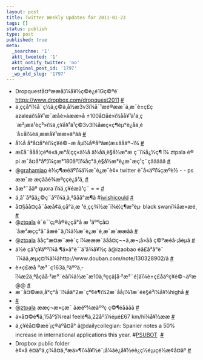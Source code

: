 ```yaml
---
layout: post
title: Twitter Weekly Updates for 2011-01-23
tags: []
status: publish
type: post
published: true
meta:
  _searchme: '1'
  aktt_tweeted: '1'
  aktt_notify_twitter: 'no'
  original_post_id: '1797'
  _wp_old_slug: '1797'
---
```

<ul class="aktt_tweet_digest">
	<li>Dropquestå¤ªææå¦ï¼å¥½ç©è¿é1Gç©ºé´ <a href="https://www.dropbox.com/dropquest2011" rel="nofollow">https://www.dropbox.com/dropquest2011</a> <a href="http://twitter.com/azaleasays/statuses/26875524185853952" class="aktt_tweet_time">#</a></li>
	<li>ä¸ççå°ï¼å¨ç½ä¸ç©ä¸å½æ3v3ï¼å¯¹æé®ææ¯ä¸æ¯è±ç£ç azaleaï¼å¥¹æ¯æåé»ãææ»å
±100å¤åé»ï¼åå¥¹ä¹ä¸ç´æ²¡æä¹èç³»ï¼ä¸ç¥å¥¹ä¹ç©3v3ï¼åæç«ç¶èµ°è¿åä¸é´å±å­ï¼èä¸ææå¥¹ææ­»äºãã <a href="http://twitter.com/azaleasays/statuses/27312897386352640" class="aktt_tweet_time">#</a></li>
	<li>å½å
å°å¤å°éï¼ç¥é©¬æ
åµï¼å®åºãæ­¦æ±ãåäº¬ï¼ <a href="http://twitter.com/azaleasays/statuses/27593811991465984" class="aktt_tweet_time">#</a></li>
	<li>æ­£å¨ååå­¦çéªé«ä¸­æ°å­¦çç«ä½å ä½åä¸è§å½æ°æ ç¨ï¼å¿½ç¶ ï¼ ztpala é® pi æ¯å¤å°åº¦ï¼ç­æ°180åº¦ï¼åç°ä¸è§å½æ°è¿æ¯æç¹ç¨çããããã <a href="http://twitter.com/azaleasays/statuses/27625289844531201" class="aktt_tweet_time">#</a></li>
	<li>@<a href="http://twitter.com/grahamiao" class="aktt_username">grahamiao</a> è½ç¶æéäºï¼ä½æ¯è¿æ¯è¢« twitter è¯å«äºï¼çæºè½ - - ps ææ¯æ æçããé¾æªççè¿ä¹ä¸ <a href="http://twitter.com/azaleasays/statuses/27627598339112961" class="aktt_tweet_time">#</a></li>
	<li>åæ³¨åäº quora ï¼ä¸ç¥éæä¹ç¨ = = <a href="http://twitter.com/azaleasays/statuses/27635781967282176" class="aktt_tweet_time">#</a></li>
	<li>ä¸å¹´åªåä¿©ç¨åºï¼ä¸ä¸ªååå°æ¶ã #<a href="http://search.twitter.com/search?q=%23iwishicould" class="aktt_hashtag">iwishicould</a> <a href="http://twitter.com/azaleasays/statuses/27636012528173056" class="aktt_tweet_time">#</a></li>
	<li>å¤§åå¤çå¨åæå¢ä¸çå°ä¸æ ¹é¸çç¾½æ¯ï¼è¦ç¶æ³èµ· black swanï¼åæ­»æé¸ <a href="http://twitter.com/azaleasays/statuses/27641692047810560" class="aktt_tweet_time">#</a></li>
	<li>@<a href="http://twitter.com/ztpala" class="aktt_username">ztpala</a> è¯è¯´ç¡®å®è¿çå°å æ ¹äººçå¤´åæ²æçç²å¨åæé¨ä¸ï¼ä½æ¯è¿æ¯é¸æ¯æ´ææãã <a href="http://twitter.com/azaleasays/statuses/27642736408535040" class="aktt_tweet_time">#</a></li>
	<li>@<a href="http://twitter.com/ztpala" class="aktt_username">ztpala</a> ååç°æ­¤æ¨æè¯­ç
ï¼æææ¯âåå¤ç¬¬ä¸æ¬¡å»åå ç©ºæéå·¡åèµâ <a href="http://twitter.com/azaleasays/statuses/27644983393652736" class="aktt_tweet_time">#</a></li>
	<li>ä½è
çä¹ç¥äººï¼å
¶ä»å°è¯´ä¹å¾å¥½ç â@izaobao éå£å³å°è¯´ï¼ãä¸æµç¤¾ä¼ãhttp://www.douban.com/note/130328902/â <a href="http://twitter.com/azaleasays/statuses/27664314353586176" class="aktt_tweet_time">#</a></li>
	<li>è±ç£æå
³æ³¨ç163ä¸ªäººä¸­ï¼æ2ä¸ªåçâå·²æ³¨éâï¼ä½æ¯æ10ä¸ªççâ[å·²æ³¨é]âï¼è±ç£åäºç¥é©¬äºæ
 @@ <a href="http://twitter.com/azaleasays/statuses/27715751074865155" class="aktt_tweet_time">#</a></li>
	<li>æ¨å¤©æä¸å°ç°å¨ï¼åäº2æ¯çº¢è¶ï¼2æ¯åå¡ï¼1æ¯éè§é³ï¼å¥½highå <a href="http://twitter.com/azaleasays/statuses/27797120643760128" class="aktt_tweet_time">#</a></li>
	<li> <a href="http://twitter.com/azaleasays/statuses/28576823164010496" class="aktt_tweet_time">#</a></li>
	<li>@<a href="http://twitter.com/ztpala" class="aktt_username">ztpala</a> ææç¬æ­»çæ¯ ãæéº¼æäººç ç©¶éåããã <a href="http://twitter.com/azaleasays/statuses/28577579120197632" class="aktt_tweet_time">#</a></li>
	<li>ä»å¤©é¶ä¸15åº¦ï¼real feelé¶ä¸22åº¦ï¼éµé£67 km/hï¼å¥½ææ <a href="http://twitter.com/azaleasays/statuses/28616276423221248" class="aktt_tweet_time">#</a></li>
	<li>ä¸ç¥éå¤©æè´¡ç®äºå¤å° â@dailycollegian: Spanier notes a 50% increase in international applications this year. #<a href="http://search.twitter.com/search?q=%23PSUBOT" class="aktt_hashtag">PSUBOT</a>  <a href="http://twitter.com/azaleasays/statuses/28727557356523520" class="aktt_tweet_time">#</a></li>
	<li>Dropbox public folder è¢«å é¤äºä¸ç¾å¤ä¸ªæä»¶ï¼å¥½è¯¡å¼ãè¿å¥½éè¿ç½é¡µçé½æ¢å¤äº <a href="http://twitter.com/azaleasays/statuses/28913829001826304" class="aktt_tweet_time">#</a></li>
</ul>
